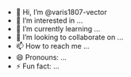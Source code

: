 - 👋 Hi, I’m @varis1807-vector
- 👀 I’m interested in ...
- 🌱 I’m currently learning ...
- 💞️ I’m looking to collaborate on ...
- 📫 How to reach me ...
- 😄 Pronouns: ...
- ⚡ Fun fact: ...

<!---
varis1807-vector/varis1807-vector is a ✨ special ✨ repository because its `README.md` (this file) appears on your GitHub profile.
You can click the Preview link to take a look at your changes.
--->
